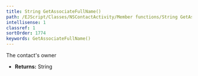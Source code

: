 ```yaml
---
title: String GetAssociateFullName()
path: /EJScript/Classes/NSContactActivity/Member functions/String GetAssociateFullName()
intellisense: 1
classref: 1
sortOrder: 1774
keywords: GetAssociateFullName()
---
```



The contact's owner



* **Returns:** String


